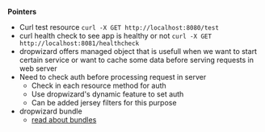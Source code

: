 **Pointers**
* Curl test resource
    `curl -X GET http://localhost:8080/test`
* curl health check to see app is healthy or not
    `curl -X GET http://localhost:8081/healthcheck`
* dropwizard offers managed object that is usefull when we want to start certain service or want to cache some data before serving requests in web server  
* Need to check auth before processing request in server
    * Check in each resource method for auth
    * Use dropwizard's dynamic feature to set auth
    * Can be added jersey filters for this purpose
* dropwizard bundle
     * <a href ="https://stackoverflow.com/questions/34825213/how-to-create-my-own-custom-dropwizard-bundle"> read about bundles </a>